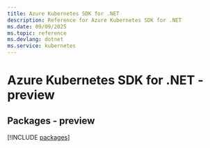 ```yaml
---
title: Azure Kubernetes SDK for .NET
description: Reference for Azure Kubernetes SDK for .NET
ms.date: 09/09/2025
ms.topic: reference
ms.devlang: dotnet
ms.service: kubernetes
---
```

# Azure Kubernetes SDK for .NET - preview
## Packages - preview
[!INCLUDE [packages](kubernetes-index.md)]